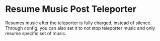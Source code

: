 # Resume Music Post Teleporter
Resumes music after the teleporter is fully charged, instead of silence. Through config, you can also set it to not stop teleporter music and only resume specific set of music.